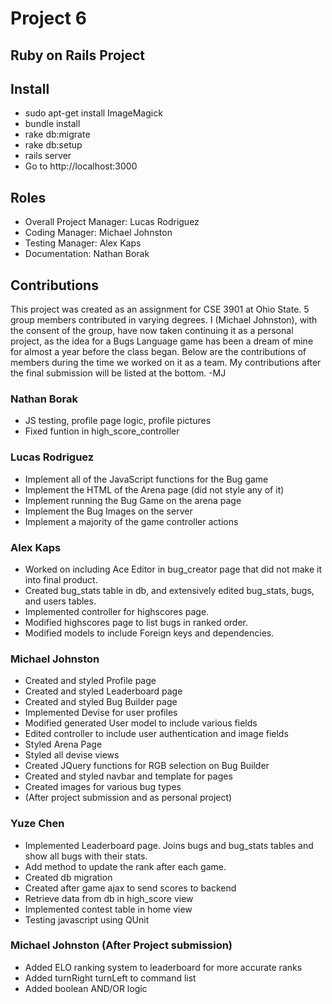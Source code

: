 # Project 6
## Ruby on Rails Project

## Install
* sudo apt-get install ImageMagick
* bundle install
* rake db:migrate
* rake db:setup
* rails server
* Go to http://localhost:3000

## Roles
* Overall Project Manager: Lucas Rodriguez
* Coding Manager: Michael Johnston
* Testing Manager: Alex Kaps
* Documentation: Nathan Borak

## Contributions
This project was created as an assignment for CSE 3901 at Ohio State. 5 group members contributed in varying degrees. I (Michael Johnston), with the consent of the group, have now taken continuing it as a personal project, as the idea for a Bugs Language game has been a dream of mine for almost a year before the class began. Below are the contributions of members during the time we worked on it as a team. My contributions after the final submission will be listed at the bottom. -MJ

### Nathan Borak
* JS testing, profile page logic, profile pictures
* Fixed funtion in high_score_controller

### Lucas Rodriguez

* Implement all of the JavaScript functions for the Bug game
* Implement the HTML of the Arena page (did not style any of it)
* Implement running the Bug Game on the arena page
* Implement the Bug Images on the server
* Implement a majority of the game controller actions

### Alex Kaps

* Worked on including Ace Editor in bug_creator page that did not make it into final product.
* Created bug_stats table in db, and extensively edited bug_stats, bugs, and users tables.
* Implemented controller for highscores page.
* Modified highscores page to list bugs in ranked order.
*  Modified models to include Foreign keys and dependencies.


### Michael Johnston
* Created and styled Profile page
* Created and styled Leaderboard page
* Created and styled Bug Builder page
* Implemented Devise for user profiles
* Modified generated User model to include various fields
* Edited controller to include user authentication and image fields
* Styled Arena Page
* Styled all devise views
* Created JQuery functions for RGB selection on Bug Builder
* Created and styled navbar and template for pages
* Created images for various bug types
* (After project submission and as personal project)

### Yuze Chen
* Implemented Leaderboard page. Joins bugs and bug_stats tables and show all bugs with their stats.  
* Add method to update the rank after each game. 
* Created db migration 
* Created after game ajax to send scores to backend
* Retrieve data from db in high_score view
* Implemented contest table in home view
* Testing javascript using QUnit

### Michael Johnston (After Project submission)
* Added ELO ranking system to leaderboard for more accurate ranks
* Added turnRight turnLeft to command list
* Added boolean AND/OR logic